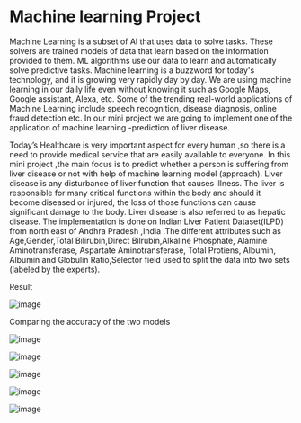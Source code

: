 # Machine learning Project

Machine Learning is a subset of AI that uses data to solve tasks. These solvers are trained models of data that learn based on the information provided to them. ML algorithms use our data to learn and automatically solve predictive tasks. Machine learning is a buzzword for today's technology, and it is growing very rapidly day by day. We are using machine learning in our daily life even without knowing it such as Google Maps, Google assistant, Alexa, etc. Some of the trending real-world applications of Machine Learning include  speech recognition, disease diagnosis,  online fraud detection etc. In our  mini project we   are going to implement  one of the application of machine learning -prediction of liver disease.


Today’s Healthcare is very important aspect for every human ,so there is a need to provide medical service that are easily available to everyone. 
In this mini project ,the main focus is to predict whether a person is suffering from liver disease or not with help of machine learning model (approach).
Liver disease is any disturbance of liver function that causes illness. The liver is responsible for many critical functions within the body and should it become diseased or injured, the loss of those functions can cause significant damage to the body. Liver disease is also referred to as hepatic disease.
The implementation is done on Indian Liver Patient Dataset(ILPD) from north east of Andhra Pradesh ,India .The different attributes such as Age,Gender,Total Bilirubin,Direct Bilrubin,Alkaline Phosphate,  Alamine Aminotransferase, Aspartate Aminotransferase, Total Protiens, Albumin, Albumin and Globulin Ratio,Selector field used to split the data into two sets (labeled by the experts).

Result

![image](https://user-images.githubusercontent.com/69346963/120816677-9a41a580-c56e-11eb-846e-64729a0ae431.png)

Comparing the accuracy of the two models

![image](https://user-images.githubusercontent.com/69346963/120823714-530ae300-c575-11eb-93b5-a7005e88ab79.png)

![image](https://user-images.githubusercontent.com/69346963/120825400-fb6d7700-c576-11eb-883b-0b955c7004bc.png)

![image](https://user-images.githubusercontent.com/69346963/120825518-193adc00-c577-11eb-81e1-b1b69f60ba99.png)



![image](https://user-images.githubusercontent.com/69346963/120823778-6a49d080-c575-11eb-9bad-900bdef9b5ab.png)

![image](https://user-images.githubusercontent.com/69346963/120823844-7a61b000-c575-11eb-9b38-bbfe86342b46.png)

